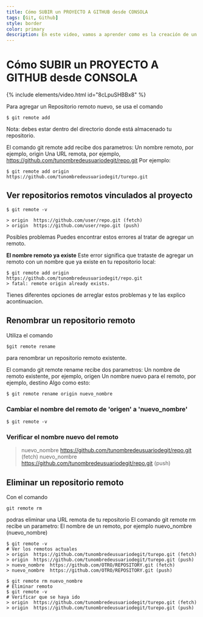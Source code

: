 ```yaml
---
title: Cómo SUBIR un PROYECTO A GITHUB desde CONSOLA
tags: [Git, Github]
style: border
color: primary
description: En este video, vamos a aprender como es la creación de un repositorio y como conectarlo a nuestro proyecto local con git y su subida a Github.
---
```


# Cómo SUBIR un PROYECTO A GITHUB desde CONSOLA

{% include elements/video.html id="8cLpuSHBBx8" %}

Para agregar un  Repositorio remoto nuevo, se usa el comando
```terminal
$ git remote add
```

Nota: debes estar dentro del directorio donde está almacenado tu repositorio.

El comando git remote add recibe dos parametros:
Un nombre remoto, por ejemplo, origin
Una URL remota, por ejemplo, https://github.com/tunombredeusuariodegit/repo.git
Por ejemplo:

```terminal
$ git remote add origin https://github.com/tunombredeusuariodegit/turepo.git
```

## Ver repositorios remotos vinculados al proyecto

```terminal
$ git remote -v

> origin  https://github.com/user/repo.git (fetch)
> origin  https://github.com/user/repo.git (push)
```

Posibles problemas
Puedes encontrar estos errores al tratar de agregar un remoto.

**El nombre remoto ya existe**
Este error significa que trataste de agregar un remoto con un nombre que ya existe en tu repositorio local:

```terminal
$ git remote add origin https://github.com/tunombredeusuariodegit/repo.git
> fatal: remote origin already exists.
 ```

Tienes diferentes opciones de arreglar estos problemas y te las explico acontinuacion.

## Renombrar un repositorio remoto
Utiliza el comando
```terminal
$git remote rename
```
para renombrar un repositorio remoto existente.

El comando git remote rename recibe dos parametros:
Un nombre de remoto existente, por ejemplo, origen
Un nombre nuevo para el remoto, por ejemplo, destino
Algo como esto:

```terminal
$ git remote rename origin nuevo_nombre
```
### Cambiar el nombre del remoto de 'origen' a 'nuevo_nombre'

```terminal
$ git remote -v
```
### Verificar el nombre nuevo del remoto
> nuevo_nombre   https://github.com/tunombredeusuariodegit/repo.git (fetch)
> nuevo_nombre   https://github.com/tunombredeusuariodegit/repo.git (push)


## Eliminar un repositorio remoto
Con el comando

```terminal
git remote rm
```

podras eliminar una URL remota de tu repositorio
El comando git remote rm recibe un parametro:
El nombre de un remoto, por ejemplo nuevo_nombre (nuevo_nombre)

```terminal
$ git remote -v
# Ver los remotos actuales
> origin  https://github.com/tunombredeusuariodegit/turepo.git (fetch)
> origin  https://github.com/tunombredeusuariodegit/turepo.git (push)
> nuevo_nombre  https://github.com/OTRO/REPOSITORY.git (fetch)
> nuevo_nombre  https://github.com/OTRO/REPOSITORY.git (push)
```

```terminal
$ git remote rm nuevo_nombre
# Eliminar remoto
$ git remote -v
# Verificar que se haya ido
> origin  https://github.com/tunombredeusuariodegit/turepo.git (fetch)
> origin  https://github.com/tunombredeusuariodegit/turepo.git (push)
```
